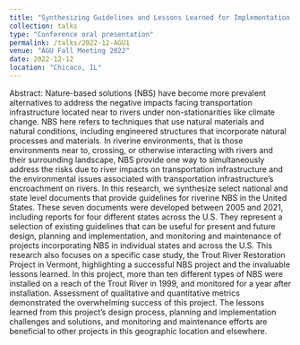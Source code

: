 ```yaml
---
title: "Synthesizing Guidelines and Lessons Learned for Implementation of Riverine Nature-Based Solutions (NBS) near to Transportation Infrastructure"
collection: talks
type: "Conference oral presentation"
permalink: /talks/2022-12-AGU1
venue: "AGU Fall Meeting 2022"
date: 2022-12-12
location: "Chicaco, IL"
---
```


Abstract:
Nature-based solutions (NBS) have become more prevalent alternatives to address the negative impacts facing transportation infrastructure located near to rivers under non-stationarities like climate change. NBS here refers to techniques that use natural materials and natural conditions, including engineered structures that incorporate natural processes and materials. In riverine environments, that is those environments near to, crossing, or otherwise interacting with rivers and their surrounding landscape, NBS provide one way to simultaneously address the risks due to river impacts on transportation infrastructure and the environmental issues associated with transportation infrastructure’s encroachment on rivers.
In this research, we synthesize select national and state level documents that provide guidelines for riverine NBS in the United States. These seven documents were developed between 2005 and 2021, including reports for four different states across the U.S. They represent a selection of existing guidelines that can be useful for present and future design, planning and implementation, and monitoring and maintenance of projects incorporating NBS in individual states and across the U.S.
This research also focuses on a specific case study, the Trout River Restoration Project in Vermont, highlighting a successful NBS project and the invaluable lessons learned. In this project, more than ten different types of NBS were installed on a reach of the Trout River in 1999, and monitored for a year after installation. Assessment of qualitative and quantitative metrics demonstrated the overwhelming success of this project. The lessons learned from this project’s design process, planning and implementation challenges and solutions, and monitoring and maintenance efforts are beneficial to other projects in this geographic location and elsewhere.
